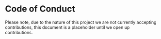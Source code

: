 # Code of Conduct

Please note, due to the nature of this project we are not currently accepting contributions, this document is a placeholder until we open up contributions.